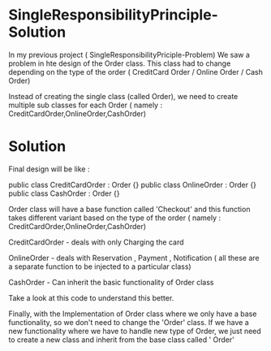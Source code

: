 # SingleResponsibilityPrinciple-Solution

In my previous project ( SingleResponsibilityPriciple-Problem) We saw a problem in hte design of the Order class. This class had to change depending on the type of the order ( CreditCard Order / Online Order / Cash Order)

Instead of creating the single class (called Order), we need to create multiple sub classes for each Order ( namely : CreditCardOrder,OnlineOrder,CashOrder)

# Solution 

Final design will be like : 

public class CreditCardOrder  : Order
{} 
public class OnlineOrder : Order
{}
public class CashOrder  : Order 
{}


Order class will have a base function called 'Checkout' and this function takes different variant based on the type of the order ( namely : CreditCardOrder,OnlineOrder,CashOrder)

CreditCardOrder - deals with only Charging the card

OnlineOrder - deals with Reservation , Payment , Notification ( all these are a separate function to be injected to a particular class)

CashOrder  - Can inherit the basic functionality of Order class


Take a look at this code to understand this better.

Finally, with the Implementation of Order class where we only have a base functionality, so we don't need to change the 'Order' class. If we have a new functionality where we have to handle new type of Order, we just need to create a new class and inherit from the base class called ' Order'

